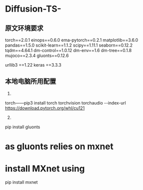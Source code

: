 # Diffusion-TS-
## 原文环境要求
torch==2.0.1
einops==0.6.0
ema-pytorch==0.2.1
matplotlib==3.6.0
pandas==1.5.0
scikit-learn==1.1.2
scipy==1.11.1
seaborn==0.12.2
tqdm==4.64.1
dm-control==1.0.12
dm-env==1.6
dm-tree==0.1.8
mujoco==2.3.4
gluonts==0.12.6

urllib3 ==1.22
keras   ==3.3.3

## 本地电脑所用配置
1.
torch——pip3 install torch torchvision torchaudio --index-url https://download.pytorch.org/whl/cu121

2.
pip install gluonts 
# as gluonts relies on mxnet 
# install MXnet using
pip install mxnet
